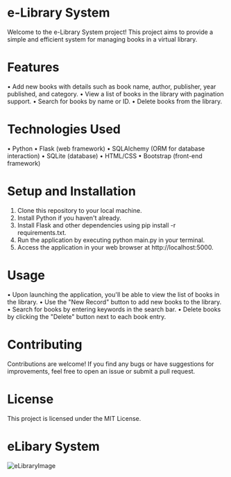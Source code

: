 # e-Library System
Welcome to the e-Library System project! This project aims to provide a simple and efficient system for managing books in a virtual library.
 
# Features
• Add new books with details such as book name, author, publisher, year published, and category.
• View a list of books in the library with pagination support.
• Search for books by name or ID.
• Delete books from the library.

# Technologies Used
• Python
• Flask (web framework)
• SQLAlchemy (ORM for database interaction)
• SQLite (database)
• HTML/CSS
• Bootstrap (front-end framework)

# Setup and Installation
1. Clone this repository to your local machine.
2. Install Python if you haven't already.
3. Install Flask and other dependencies using pip install -r requirements.txt.
4. Run the application by executing python main.py in your terminal.
5. Access the application in your web browser at http://localhost:5000.
   
# Usage
• Upon launching the application, you'll be able to view the list of books in the library.
• Use the "New Record" button to add new books to the library.
• Search for books by entering keywords in the search bar.
• Delete books by clicking the "Delete" button next to each book entry.

# Contributing
Contributions are welcome! If you find any bugs or have suggestions for improvements, feel free to open an issue or submit a pull request.

# License
This project is licensed under the MIT License.

# eLibary System

![eLibraryImage](https://github.com/luqmannulhakimm/eLibrarySystem/assets/42575926/2a9e763f-8a6b-4509-a368-33b94bdd2529)

